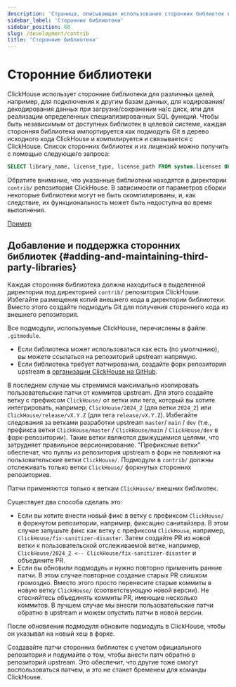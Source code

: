 ```yaml
---
description: 'Страница, описывающая использование сторонних библиотек в ClickHouse и способ их добавления и поддержки.'
sidebar_label: 'Сторонние библиотеки'
sidebar_position: 60
slug: /development/contrib
title: 'Сторонние библиотеки'
---
```



# Сторонние библиотеки

ClickHouse использует сторонние библиотеки для различных целей, например, для подключения к другим базам данных, для кодирования/декодирования данных при загрузке/сохранении на/с диск, или для реализации определенных специализированных SQL функций. Чтобы быть независимым от доступных библиотек в целевой системе, каждая сторонняя библиотека импортируется как подмодуль Git в дерево исходного кода ClickHouse и компилируется и связывается с ClickHouse. Список сторонних библиотек и их лицензий можно получить с помощью следующего запроса:

```sql
SELECT library_name, license_type, license_path FROM system.licenses ORDER BY library_name COLLATE 'en';
```

Обратите внимание, что указанные библиотеки находятся в директории `contrib/` репозитория ClickHouse. В зависимости от параметров сборки некоторые библиотеки могут не быть скомпилированы, и, как следствие, их функциональность может быть недоступна во время выполнения.

[Пример](https://sql.clickhouse.com?query_id=478GCPU7LRTSZJBNY3EJT3)

## Добавление и поддержка сторонних библиотек {#adding-and-maintaining-third-party-libraries}

Каждая сторонняя библиотека должна находиться в выделенной директории под директорией `contrib/` репозитория ClickHouse. Избегайте размещения копий внешнего кода в директории библиотеки. Вместо этого создайте подмодуль Git для получения стороннего кода из внешнего репозитория.

Все подмодули, используемые ClickHouse, перечислены в файле `.gitmodule`.
- Если библиотека может использоваться как есть (по умолчанию), вы можете ссылаться на репозиторий upstream напрямую.
- Если библиотека требует патчирования, создайте форк репозитория upstream в [организации ClickHouse на GitHub](https://github.com/ClickHouse).

В последнем случае мы стремимся максимально изолировать пользовательские патчи от коммитов upstream. Для этого создайте ветку с префиксом `ClickHouse/` от ветки или тега, который вы хотите интегрировать, например, `ClickHouse/2024_2` (для ветки `2024_2`) или `ClickHouse/release/vX.Y.Z` (для тега `release/vX.Y.Z`). Избегайте следования за ветками разработки upstream `master`/ `main` / `dev` (т.е., префикса ветки `ClickHouse/master` / `ClickHouse/main` / `ClickHouse/dev` в форк-репозитории). Такие ветки являются движущимися целями, что затрудняет правильное версионирование. "Префиксные ветки" обеспечат, что пуллы из репозитория upstream в форк не повлияют на пользовательские ветки `ClickHouse/`. Подмодули в `contrib/` должны отслеживать только ветки `ClickHouse/` форкнутых сторонних репозиториев.

Патчи применяются только к веткам `ClickHouse/` внешних библиотек.

Существует два способа сделать это:
- Если вы хотите внести новый фикс в ветку с префиксом `ClickHouse/` в форкнутом репозитории, например, фиксацию санитайзера. В этом случае запушьте фикс как ветку с префиксом `ClickHouse`, например, `ClickHouse/fix-sanitizer-disaster`. Затем создайте PR из новой ветки к пользовательской отслеживаемой ветке, например, `ClickHouse/2024_2 <-- ClickHouse/fix-sanitizer-disaster` и объедините PR.
- Если вы обновили подмодуль и нужно повторно применить ранние патчи. В этом случае повторное создание старых PR слишком громоздко. Вместо этого просто перенесите старые коммиты в новую ветку `ClickHouse/` (соответствующую новой версии). Не стесняйтесь объединять коммиты PR, имеющие несколько коммитов. В лучшем случае мы внесли пользовательские патчи обратно в upstream и можем опустить патчи в новой версии.

После обновления подмодуля обновите подмодуль в ClickHouse, чтобы он указывал на новый хеш в форке.

Создавайте патчи сторонних библиотек с учетом официального репозитория и подумайте о том, чтобы внести патч обратно в репозиторий upstream. Это обеспечит, что другие тоже смогут воспользоваться патчем, и это не станет бременем для команды ClickHouse.
